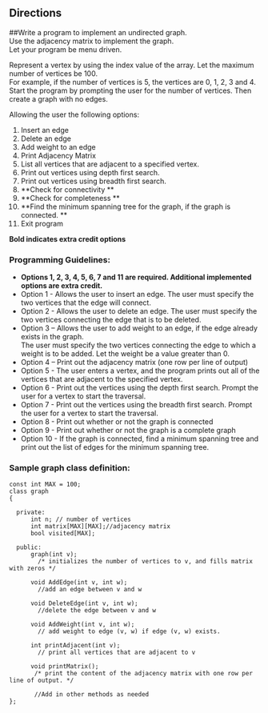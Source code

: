 ﻿
## Directions
##Write a program to implement an undirected graph.   
Use the adjacency matrix to implement the graph.  
Let your program be menu driven. 

Represent a vertex by using the index value of the array. 
Let the maximum number of vertices be 100.  
For example, if the number of vertices is 5, the vertices are 0, 1, 2, 3 and 4. 
Start the program by prompting the user for the number of vertices. 
Then create a graph with no edges.


Allowing the user the following options:
1. Insert an edge 
2. Delete an edge
3. Add weight to an edge
4. Print Adjacency Matrix 
5. List all vertices that are adjacent to a specified vertex.
6. Print out vertices using depth first search.
7. Print out vertices using breadth first search.
8. **Check for connectivity **
9. **Check for completeness **
10. **Find the minimum spanning tree for the graph, if the graph is connected. **
11. Exit program

**Bold indicates extra credit options**

### Programming Guidelines:

- **Options 1, 2, 3, 4, 5, 6, 7 and 11 are required.  Additional implemented options are extra credit.**
- Option 1 - Allows the user to insert an edge.  The user must specify the two vertices that the edge will connect.
- Option 2 - Allows the user to delete an edge. The user must specify the two vertices connecting the edge that is to be deleted.
- Option 3 – Allows the user to add weight to an edge, if the edge already exists in the graph.  
		The user must specify the two vertices connecting the edge to which a weight is to be added. 
		Let the weight be a value greater than 0.
- Option 4 – Print out the adjacency matrix (one row per line of output)
- Option 5 - The user enters a vertex, and the program prints out all of the vertices that are adjacent to the specified vertex.
- Option 6 - Print out the vertices using the depth first search. Prompt the user for a vertex to start the traversal.
- Option 7 - Print out the vertices using the breadth first search. Prompt the user for a vertex to start the traversal.
- Option 8 - Print out whether or not the graph is connected
- Option 9 - Print out whether or not the graph is a complete graph
- Option 10 - If the graph is connected, find a minimum spanning tree and print out the list of edges for the minimum spanning tree.


### Sample graph class definition:

```
const int MAX = 100;
class graph
{ 

  private:
      int n; // number of vertices    	
      int matrix[MAX][MAX];//adjacency matrix    	
      bool visited[MAX];
  
  public:
      graph(int v);
        /* initializes the number of vertices to v, and fills matrix with zeros */
      
      void AddEdge(int v, int w);
        //add an edge between v and w
            
      void DeleteEdge(int v, int w);
        //delete the edge between v and w
 
      void AddWeight(int v, int w);
        // add weight to edge (v, w) if edge (v, w) exists.
       
      int printAdjacent(int v); 
        // print all vertices that are adjacent to v
        
      void printMatrix();
       /* print the content of the adjacency matrix with one row per line of output. */    	

       //Add in other methods as needed
};

```
